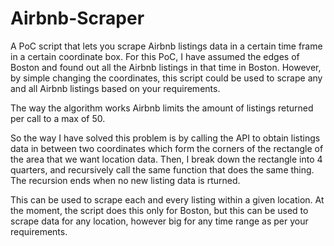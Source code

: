 # Airbnb-Scraper
A PoC script that lets you scrape Airbnb listings data in a certain time frame in a certain coordinate box. For this PoC, I have assumed the edges of Boston and found out all the Airbnb listings in that time in Boston. However, by simple changing the coordinates, this script could be used to scrape any and all Airbnb listings based on your requirements.

The way the algorithm works
Airbnb limits the amount of listings returned per call to a max of 50.

So the way I have solved this problem is by calling the API to obtain listings data in between two coordinates which form the corners of the rectangle of the area that we want location data. Then, I break down the rectangle into 4 quarters, and recursively call the same function that does the same thing. The recursion ends when no new listing data is rturned.

This can be used to scrape each and every listing within a given location. At the moment, the script does this only for Boston, but this can be used to scrape data for any location, however big for any time range as per your requirements.
